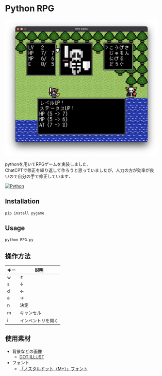 # Python RPG

![](images/hero.png)

pythonを用いてRPGゲームを実装しました．  
ChatCPTで修正を繰り返して作ろうと思っていましたが，人力の方が効率が良いので自分の手で修正しています．

[![Python][Python.js]][Python.link]

## Installation

```console
pip install pygame
```

## Usage

```console
python RPG.py

```

## 操作方法
| キー | 説明 |
| --- | --- |
| w | ↑ |
| s | ↓ |
| d | ← |
| a | → |
| n | 決定 |
| m | キャンセル |
| i | インベントリを開く |

## 使用素材

- 背景などの画像
    - [DOT ILLUST](https://dot-illust.net/)
- フォント
    - [「ノスタルドット（M+）」フォント](https://logotype.jp/nosutaru-dot.html)

<!-- MARKDOWN LINKS & IMAGES -->
[Python.js]: https://img.shields.io/badge/Python-3572A5?style=for-the-badge&logo=Python&logoColor=white
[Python.link]: https://www.python.org/